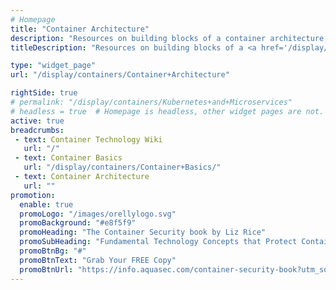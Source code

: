 ```yaml
---
# Homepage
title: "Container Architecture"
description: "Resources on building blocks of a container architecture, and architectural options organizations face when using containers for application development."
titleDescription: "Resources on building blocks of a <a href='/display/containers/What+is+a+Container'>container </a> architecture, and architectural options organizations face when using containers for application development." 

type: "widget_page"
url: "/display/containers/Container+Architecture" 

rightSide: true 
# permalink: "/display/containers/Kubernetes+and+Microservices"
# headless = true  # Homepage is headless, other widget pages are not.
active: true
breadcrumbs:
 - text: Container Technology Wiki
   url: "/"
 - text: Container Basics
   url: "/display/containers/Container+Basics/"
 - text: Container Architecture
   url: ""
promotion:
  enable: true
  promoLogo: "/images/orellylogo.svg"
  promoBackground: "#e8f5f9"
  promoHeading: "The Container Security book by Liz Rice"
  promoSubHeading: "Fundamental Technology Concepts that Protect Containerized Applications"
  promoBtnBg: "#"
  promoBtnText: "Grab Your FREE Copy"
  promoBtnUrl: "https://info.aquasec.com/container-security-book?utm_source=wiki"
---
```


